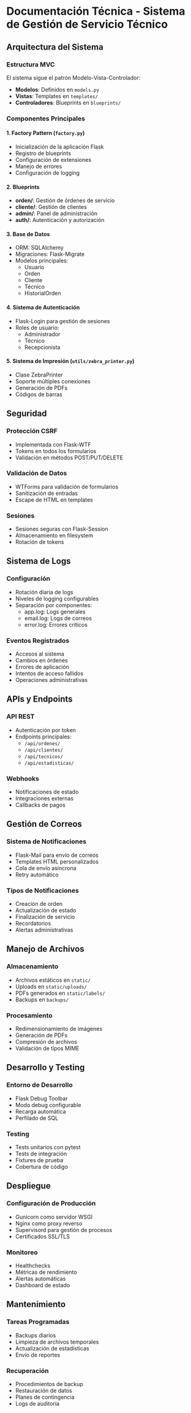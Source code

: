 # Documentación Técnica - Sistema de Gestión de Servicio Técnico

## Arquitectura del Sistema

### Estructura MVC
El sistema sigue el patrón Modelo-Vista-Controlador:
- **Modelos**: Definidos en `models.py`
- **Vistas**: Templates en `templates/`
- **Controladores**: Blueprints en `blueprints/`

### Componentes Principales

#### 1. Factory Pattern (`factory.py`)
- Inicialización de la aplicación Flask
- Registro de blueprints
- Configuración de extensiones
- Manejo de errores
- Configuración de logging

#### 2. Blueprints
- **orden/**: Gestión de órdenes de servicio
- **cliente/**: Gestión de clientes
- **admin/**: Panel de administración
- **auth/**: Autenticación y autorización

#### 3. Base de Datos
- ORM: SQLAlchemy
- Migraciones: Flask-Migrate
- Modelos principales:
  - Usuario
  - Orden
  - Cliente
  - Técnico
  - HistorialOrden

#### 4. Sistema de Autenticación
- Flask-Login para gestión de sesiones
- Roles de usuario:
  - Administrador
  - Técnico
  - Recepcionista

#### 5. Sistema de Impresión (`utils/zebra_printer.py`)
- Clase ZebraPrinter
- Soporte múltiples conexiones
- Generación de PDFs
- Códigos de barras

## Seguridad

### Protección CSRF
- Implementada con Flask-WTF
- Tokens en todos los formularios
- Validación en métodos POST/PUT/DELETE

### Validación de Datos
- WTForms para validación de formularios
- Sanitización de entradas
- Escape de HTML en templates

### Sesiones
- Sesiones seguras con Flask-Session
- Almacenamiento en filesystem
- Rotación de tokens

## Sistema de Logs

### Configuración
- Rotación diaria de logs
- Niveles de logging configurables
- Separación por componentes:
  - app.log: Logs generales
  - email.log: Logs de correos
  - error.log: Errores críticos

### Eventos Registrados
- Accesos al sistema
- Cambios en órdenes
- Errores de aplicación
- Intentos de acceso fallidos
- Operaciones administrativas

## APIs y Endpoints

### API REST
- Autenticación por token
- Endpoints principales:
  - `/api/ordenes/`
  - `/api/clientes/`
  - `/api/tecnicos/`
  - `/api/estadisticas/`

### Webhooks
- Notificaciones de estado
- Integraciones externas
- Callbacks de pagos

## Gestión de Correos

### Sistema de Notificaciones
- Flask-Mail para envío de correos
- Templates HTML personalizados
- Cola de envío asíncrona
- Retry automático

### Tipos de Notificaciones
- Creación de orden
- Actualización de estado
- Finalización de servicio
- Recordatorios
- Alertas administrativas

## Manejo de Archivos

### Almacenamiento
- Archivos estáticos en `static/`
- Uploads en `static/uploads/`
- PDFs generados en `static/labels/`
- Backups en `backups/`

### Procesamiento
- Redimensionamiento de imágenes
- Generación de PDFs
- Compresión de archivos
- Validación de tipos MIME

## Desarrollo y Testing

### Entorno de Desarrollo
- Flask Debug Toolbar
- Modo debug configurable
- Recarga automática
- Perfilado de SQL

### Testing
- Tests unitarios con pytest
- Tests de integración
- Fixtures de prueba
- Cobertura de código

## Despliegue

### Configuración de Producción
- Gunicorn como servidor WSGI
- Nginx como proxy reverso
- Supervisord para gestión de procesos
- Certificados SSL/TLS

### Monitoreo
- Healthchecks
- Métricas de rendimiento
- Alertas automáticas
- Dashboard de estado

## Mantenimiento

### Tareas Programadas
- Backups diarios
- Limpieza de archivos temporales
- Actualización de estadísticas
- Envío de reportes

### Recuperación
- Procedimientos de backup
- Restauración de datos
- Planes de contingencia
- Logs de auditoría 